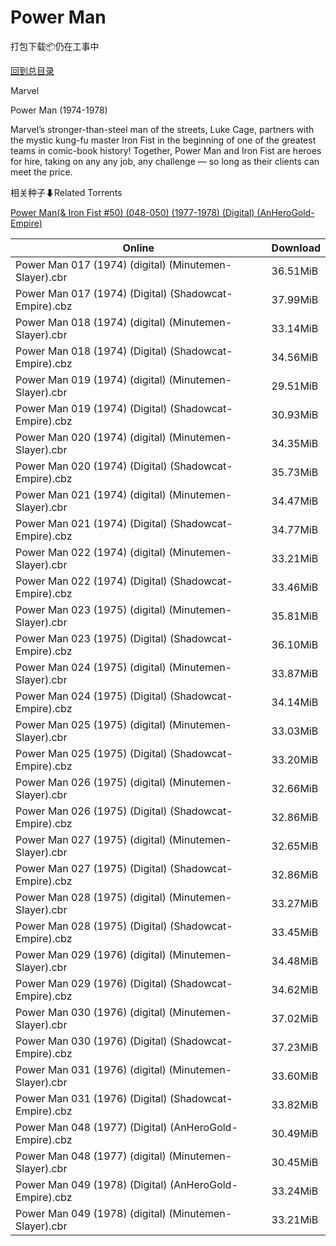 # Power Man

打包下载📦仍在工事中

[回到总目录](/Catalogs.md)

Marvel

Power Man (1974-1978)

Marvel’s stronger-than-steel man of the streets, Luke Cage, partners with the mystic kung-fu master Iron Fist in the beginning of one of the greatest teams in comic-book history! Together, Power Man and Iron Fist are heroes for hire, taking on any any job, any challenge — so long as their clients can meet the price. 





相关种子⬇Related Torrents

[Power Man(& Iron Fist #50) (048-050) (1977-1978) (Digital) (AnHeroGold-Empire)](https://github.com/alicewish/markdown/blob/master/torrent/Power-Man---Iron-Fist--50---048-050---1977-1978---Digital---AnHeroGold-Empire.md)

Online | Download
--- | ---
Power Man 017 (1974) (digital) (Minutemen-Slayer).cbr | 36.51MiB
Power Man 017 (1974) (Digital) (Shadowcat-Empire).cbz | 37.99MiB
Power Man 018 (1974) (digital) (Minutemen-Slayer).cbr | 33.14MiB
Power Man 018 (1974) (Digital) (Shadowcat-Empire).cbz | 34.56MiB
Power Man 019 (1974) (digital) (Minutemen-Slayer).cbr | 29.51MiB
Power Man 019 (1974) (Digital) (Shadowcat-Empire).cbz | 30.93MiB
Power Man 020 (1974) (digital) (Minutemen-Slayer).cbr | 34.35MiB
Power Man 020 (1974) (Digital) (Shadowcat-Empire).cbz | 35.73MiB
Power Man 021 (1974) (digital) (Minutemen-Slayer).cbr | 34.47MiB
Power Man 021 (1974) (Digital) (Shadowcat-Empire).cbz | 34.77MiB
Power Man 022 (1974) (digital) (Minutemen-Slayer).cbr | 33.21MiB
Power Man 022 (1974) (Digital) (Shadowcat-Empire).cbz | 33.46MiB
Power Man 023 (1975) (digital) (Minutemen-Slayer).cbr | 35.81MiB
Power Man 023 (1975) (Digital) (Shadowcat-Empire).cbz | 36.10MiB
Power Man 024 (1975) (digital) (Minutemen-Slayer).cbr | 33.87MiB
Power Man 024 (1975) (Digital) (Shadowcat-Empire).cbz | 34.14MiB
Power Man 025 (1975) (digital) (Minutemen-Slayer).cbr | 33.03MiB
Power Man 025 (1975) (Digital) (Shadowcat-Empire).cbz | 33.20MiB
Power Man 026 (1975) (digital) (Minutemen-Slayer).cbr | 32.66MiB
Power Man 026 (1975) (Digital) (Shadowcat-Empire).cbz | 32.86MiB
Power Man 027 (1975) (digital) (Minutemen-Slayer).cbr | 32.65MiB
Power Man 027 (1975) (Digital) (Shadowcat-Empire).cbz | 32.86MiB
Power Man 028 (1975) (digital) (Minutemen-Slayer).cbr | 33.27MiB
Power Man 028 (1975) (Digital) (Shadowcat-Empire).cbz | 33.45MiB
Power Man 029 (1976) (digital) (Minutemen-Slayer).cbr | 34.48MiB
Power Man 029 (1976) (Digital) (Shadowcat-Empire).cbz | 34.62MiB
Power Man 030 (1976) (digital) (Minutemen-Slayer).cbr | 37.02MiB
Power Man 030 (1976) (Digital) (Shadowcat-Empire).cbz | 37.23MiB
Power Man 031 (1976) (digital) (Minutemen-Slayer).cbr | 33.60MiB
Power Man 031 (1976) (Digital) (Shadowcat-Empire).cbz | 33.82MiB
Power Man 048 (1977) (Digital) (AnHeroGold-Empire).cbz | 30.49MiB
Power Man 048 (1977) (digital) (Minutemen-Slayer).cbr | 30.45MiB
Power Man 049 (1978) (Digital) (AnHeroGold-Empire).cbz | 33.24MiB
Power Man 049 (1978) (digital) (Minutemen-Slayer).cbr | 33.21MiB